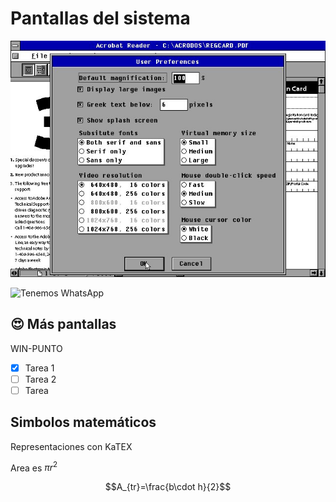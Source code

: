# Pantallas del sistema

![Captura de pantalla](docs/acrobat.jpg)

![Tenemos WhatsApp](https://img.shields.io/badge/WhatsApp-25D366?style=for-the-badge&logo=whatsapp&logoColor=white)

## 😍 Más pantallas
WIN-PUNTO

- [x] Tarea 1
- [ ] Tarea 2
- [ ] Tarea 

## Simbolos matemáticos
Representaciones con KaTEX

Area es $\pi r^2$

$$A_{tr}=\frac{b\cdot h}{2}$$





